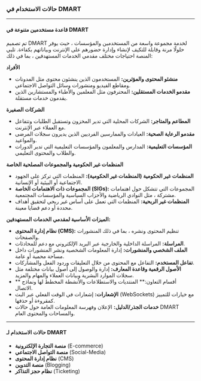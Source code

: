 ### **حالات الاستخدام في DMART**

---

#### **قاعدة مستخدمين متنوعة في DMART**

تم تصميم DMART لخدمة مجموعة واسعة من المستخدمين والمؤسسات ، حيث يوفر حلولًا مرنة وقابلة للتكيف لإنشاء وإدارة حضورهم على الإنترنت وبياناتهم بكفاءة. تلبي المنصة احتياجات مختلف مقدمي الخدمات المستهدفين ، بما في ذلك:

**الأفراد**

* **منشئو المحتوى والمؤثرين:** المستخدمون الذين ينشئون محتوى مثل المدونات ومقاطع الفيديو ومنشورات وسائل التواصل الاجتماعي.
* **مقدمو الخدمات المستقلين:** المحترفون مثل المعلمين والأطباء والمستشارين الذين يقدمون خدمات مستقلة.

**الشركات الصغيرة**

* **المطاعم والمتاجر:** الشركات المحلية التي تدير المخزون وتستقبل الطلبات وتتفاعل مع العملاء عبر الإنترنت.
* **مقدمو الرعاية الصحية:** العيادات والممارسين الفرديين الذين يديرون سجلات المرضى والمواعيد.
* **المؤسسات التعليمية:** المدارس والمعلمون والمؤسسات التعليمية التي تدير الدورات والطلاب والمحتوى التعليمي.

**المنظمات غير الحكومية والمجموعات المصلحية الخاصة**

* **المنظمات غير الحكومية (المنظمات غير الحكومية):** المنظمات التي تركز على الجهود الاجتماعية أو البيئية أو الإنسانية.
* **المجموعات ذات الاهتمامات الخاصة (SIGs):** المجموعات التي تتشكل حول اهتمامات مشتركة ، مثل النوادي الرياضية والأحزاب السياسية والمؤسسات المجتمعية.
* **المنظمات غير الربحية:** المنظمات التي تعمل على أساس غير ربحي لتحقيق أهداف محددة أو دعم قضايا معينة.

**الميزات الأساسية لمقدمي الخدمات المستهدفين:**

* **نظام إدارة المحتوى (CMS):** تنظيم المحتوى ونشره ، بما في ذلك المنشورات والصفحات.
* **المراسلة:** المراسلة الداخلية والخارجية عبر البريد الإلكتروني مع دعم للمحادثات.
* **الملف الشخصي والمنشورات:** إدارة المعلومات الشخصية ونشر المنشورات داخل مساحة محمية أو عامة.
* **تفاعل المستخدم:** التفاعل مع المحتوى من خلال التعليقات وردود الفعل والمشاركات.
* **الأصول الرقمية وقاعدة المعارف:** إدارة والوصول إلى أصول بيانات مختلفة مثل سجلات الموارد البشرية وبيانات العملاء والمهام والمزيد.
* ** أقسام التعاون:** المنتديات والاستطلاعات والأنشطة المخطط لها ونماذج الاتصال.
* **الإشعارات:** إشعارات في الوقت الفعلي عبر البث (WebSockets) مع خيارات للتمييز كمقروءة أو حذفها.
* **خدمات الجذر/الدليل:** الإعلان وفهرسة المعلومات العامة حول حالات DMART والمساحات والمحتوى العام.

---

#### **حالات الاستخدام لـ DMART**

- **منصة التجارة الإلكترونية** (E-commerce)
- **منصة التواصل الاجتماعي** (Social-Media)
- **نظام إدارة المحتوى** (CMS)
- **منصة التدوين** (Blogging)
- **نظام حجز التذاكر** (Ticketing) 